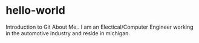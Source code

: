 # hello-world
Introduction to Git
About Me.. I am an Electical/Computer Engineer working in the automotive industry and reside in michigan.

